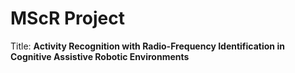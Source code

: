 # MScR Project

Title: **Activity Recognition with Radio-Frequency Identification in Cognitive Assistive Robotic Environments**


